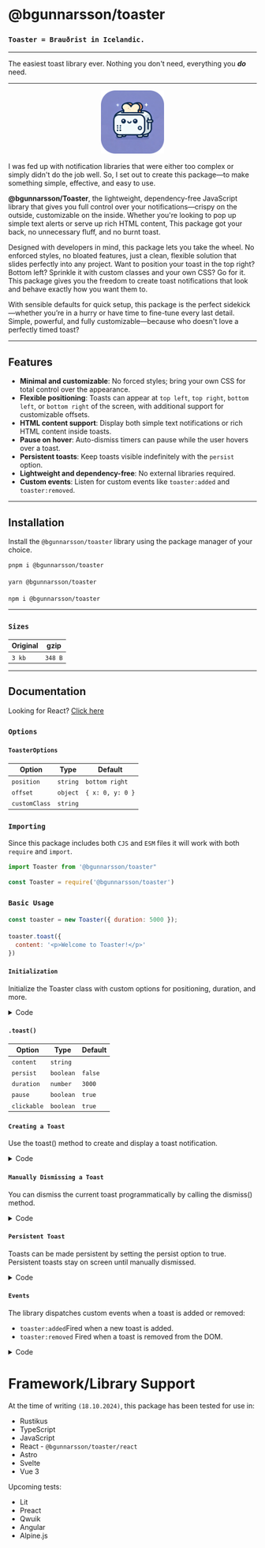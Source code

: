 # @bgunnarsson/toaster

### `Toaster = Brauðrist in Icelandic.`

---

The easiest toast library ever. Nothing you don't need, everything you **_do_** need.

---

<p align="center">
  <img src="toaster-logo.png" alt="Toaster Logo" width="128" height="128" />
</p>


I was fed up with notification libraries that were either too complex or simply didn't do the job well. So, I set out to create this package—to make something simple, effective, and easy to use.

**@bgunnarsson/Toaster**, the lightweight, dependency-free JavaScript library that gives you full control over your notifications—crispy on the outside, customizable on the inside. Whether you're looking to pop up simple text alerts or serve up rich HTML content, This package got your back, no unnecessary fluff, and no burnt toast.

Designed with developers in mind, this package lets you take the wheel. No enforced styles, no bloated features, just a clean, flexible solution that slides perfectly into any project. Want to position your toast in the top right? Bottom left? Sprinkle it with custom classes and your own CSS? Go for it. This package gives you the freedom to create toast notifications that look and behave exactly how you want them to.

With sensible defaults for quick setup, this package is the perfect sidekick—whether you’re in a hurry or have time to fine-tune every last detail. Simple, powerful, and fully customizable—because who doesn't love a perfectly timed toast?

---

## Features


- **Minimal and customizable**: No forced styles; bring your own CSS for total control over the appearance.
- **Flexible positioning**: Toasts can appear at `top left`, `top right`, `bottom left`, or `bottom right` of the screen, with additional support for customizable offsets.
- **HTML content support**: Display both simple text notifications or rich HTML content inside toasts.
- **Pause on hover**: Auto-dismiss timers can pause while the user hovers over a toast.
- **Persistent toasts**: Keep toasts visible indefinitely with the `persist` option.
- **Lightweight and dependency-free**: No external libraries required.
- **Custom events**: Listen for custom events like `toaster:added` and `toaster:removed`.

---

## Installation

Install the `@bgunnarsson/toaster` library using the package manager of your choice.

```bash
pnpm i @bgunnarsson/toaster

yarn @bgunnarsson/toaster

npm i @bgunnarsson/toaster
```

---

### `Sizes`

| **Original**    | **gzip**    |
|-----------------|-------------|
| `3 kb`          | `348 B`     |

---

## Documentation

Looking for React? [Click here](README.react.md)

### `Options`

#### `ToasterOptions`

| **Option**      | **Type**  | **Default**      |
|-----------------|-----------|------------------|
| `position`      | `string`  | `bottom right`   |
| `offset`        | `object`  | `{ x: 0, y: 0 }` |
| `customClass`   | `string`  |                  |

### `Importing`
Since this package includes both `CJS` and `ESM` files it will work with both `require` and `import`.

```javascript
import Toaster from '@bgunnarsson/toaster"
```
```javascript
const Toaster = require('@bgunnarsson/toaster')
```

### `Basic Usage`

```javascript
const toaster = new Toaster({ duration: 5000 });

toaster.toast({
  content: '<p>Welcome to Toaster!</p>'
})
```

#### `Initialization`
Initialize the Toaster class with custom options for positioning, duration, and more.

<details>
<summary>Code</summary>

```javascript
const toaster = new Toaster({
  position: 'bottom right',  // Position the toasts at the bottom-right corner.
  offset: { x: 20, y: 20 },  // Offset the toast from the bottom-right by 20px.
  customClass: 'my-toaster', // Add a custom class to the toasts.
})
```

</details>

#### `.toast()`

| **Option**      | **Type**  | **Default**      |
|-----------------|-----------|------------------|
| `content`       | `string`  |                  |
| `persist`       | `boolean` | `false`          |
| `duration`      | `number`  | `3000`           |
| `pause`         | `boolean` | `true`           |
| `clickable`     | `boolean` | `true`           |


#### `Creating a Toast`
Use the toast() method to create and display a toast notification.

<details>
<summary>Code</summary>

```javascript
toaster.toast({
  content: '<p>Hello, this is a toast!</p>',  // Display HTML content.
  duration: 3000,  // Auto-dismiss the toast after 3 seconds.
  clickable: true, // Disable the clickability.
})
```

</details>

#### `Manually Dismissing a Toast`
You can dismiss the current toast programmatically by calling the dismiss() method.


<details>
<summary>Code</summary>

```javascript
toaster.dismiss()
```

</details>

#### `Persistent Toast`
Toasts can be made persistent by setting the persist option to true. Persistent toasts stay on screen until manually dismissed.


<details>
<summary>Code</summary>

```javascript
toaster.toast({
  content: 'Persistent toast message!',
  persist: true, // Toast will stay until dismissed manually.
})
```

</details>


#### `Events`
The library dispatches custom events when a toast is added or removed:

* `toaster:added`Fired when a new toast is added.
* `toaster:removed` Fired when a toast is removed from the DOM.

<details>
<summary>Code</summary>

```javascript
document.addEventListener('toaster:added', (event) => {
  console.log('Toast added:', event.detail);
})

document.addEventListener('toaster:removed', (event) => {
  console.log('Toast removed:', event.detail);
})
```

</details>

# Framework/Library Support

At the time of writing `(18.10.2024)`, this package has been tested for use in:

* Rustikus
* TypeScript
* JavaScript
* React - `@bgunnarsson/toaster/react`
* Astro
* Svelte
* Vue 3

Upcoming tests:

* Lit
* Preact
* Qwuik
* Angular
* Alpine.js
